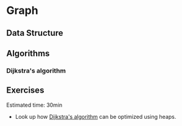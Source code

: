 # Graph

## Data Structure

## Algorithms

### Dijkstra's algorithm


## Exercises
Estimated time: 30min

* Look up how [Dijkstra's algorithm][dijkstra] can be optimized using heaps.

[dijkstra]: http://en.wikipedia.org/wiki/Dijkstra's_algorithm